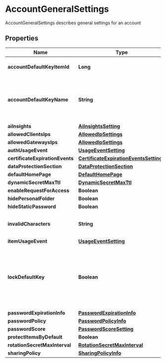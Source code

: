 

# AccountGeneralSettings

AccountGeneralSettings describes general settings for an account

## Properties

| Name | Type | Description | Notes |
|------------ | ------------- | ------------- | -------------|
|**accountDefaultKeyItemId** | **Long** | AccountDefaultKeyItemID is the item ID of the DFC key item configured as the default protection key |  [optional] |
|**accountDefaultKeyName** | **String** | AccountDefaultKeyName is the name of the DFC key item configured as the default key This is here simply for the response to include the item name in addition to the display ID so the client can properly show this to the user. It will not be saved to the DB, only the AccountDefaultKeyItemID will. |  [optional] |
|**aiInsights** | [**AiInsightsSetting**](AiInsightsSetting.md) |  |  [optional] |
|**allowedClientsIps** | [**AllowedIpSettings**](AllowedIpSettings.md) |  |  [optional] |
|**allowedGatewaysIps** | [**AllowedIpSettings**](AllowedIpSettings.md) |  |  [optional] |
|**authUsageEvent** | [**UsageEventSetting**](UsageEventSetting.md) |  |  [optional] |
|**certificateExpirationEvents** | [**CertificateExpirationEventsSettings**](CertificateExpirationEventsSettings.md) |  |  [optional] |
|**dataProtectionSection** | [**DataProtectionSection**](DataProtectionSection.md) |  |  [optional] |
|**defaultHomePage** | [**DefaultHomePage**](DefaultHomePage.md) |  |  [optional] |
|**dynamicSecretMaxTtl** | [**DynamicSecretMaxTtl**](DynamicSecretMaxTtl.md) |  |  [optional] |
|**enableRequestForAccess** | **Boolean** |  |  [optional] |
|**hidePersonalFolder** | **Boolean** |  |  [optional] |
|**hideStaticPassword** | **Boolean** |  |  [optional] |
|**invalidCharacters** | **String** | InvalidCharacters is the invalid characters for items/targets/roles/auths/notifier_forwarder naming convention |  [optional] |
|**itemUsageEvent** | [**UsageEventSetting**](UsageEventSetting.md) |  |  [optional] |
|**lockDefaultKey** | **Boolean** | LockDefaultKey determines whether the configured default key can be updated by end-users on a per-request basis true - all requests use the configured default key false - every request can determine its protection key (default) nil - change nothing (every request can determine its protection key (default)) This parameter is only relevant if AccountDefaultKeyItemID is not empty |  [optional] |
|**passwordExpirationInfo** | [**PasswordExpirationInfo**](PasswordExpirationInfo.md) |  |  [optional] |
|**passwordPolicy** | [**PasswordPolicyInfo**](PasswordPolicyInfo.md) |  |  [optional] |
|**passwordScore** | [**PasswordScoreSetting**](PasswordScoreSetting.md) |  |  [optional] |
|**protectItemsByDefault** | **Boolean** |  |  [optional] |
|**rotationSecretMaxInterval** | [**RotationSecretMaxInterval**](RotationSecretMaxInterval.md) |  |  [optional] |
|**sharingPolicy** | [**SharingPolicyInfo**](SharingPolicyInfo.md) |  |  [optional] |



